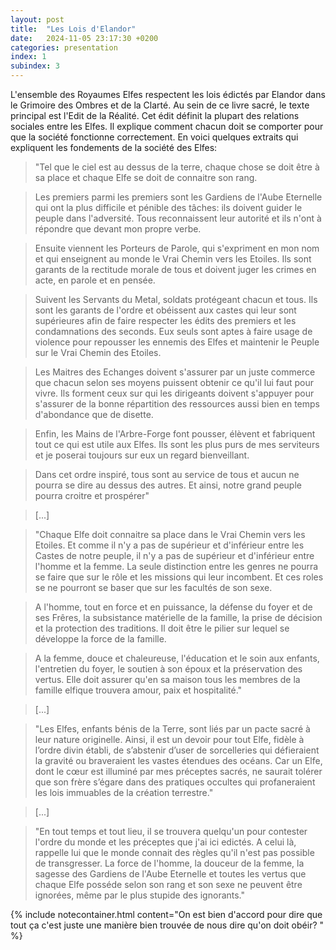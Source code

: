 ```yaml
---
layout: post
title:  "Les Lois d'Elandor"
date:   2024-11-05 23:17:30 +0200
categories: presentation
index: 1
subindex: 3
---
```


L'ensemble des Royaumes Elfes respectent les lois édictés par Elandor dans le Grimoire des Ombres et de la Clarté. Au sein de ce livre sacré, le texte principal est l'Edit de la Réalité. Cet édit définit la plupart des relations sociales entre les Elfes. Il explique comment chacun doit se comporter pour que la société fonctionne correctement. En voici quelques extraits qui expliquent les fondements de la société des Elfes: 

> "Tel que le ciel est au dessus de la terre, chaque chose se doit être à sa place et chaque Elfe se doit de connaitre son rang. 

> Les premiers parmi les premiers sont les Gardiens de l'Aube Eternelle qui ont la plus difficile et pénible des tâches: ils doivent guider le peuple dans  l'adversité. Tous reconnaissent leur autorité et ils n'ont à répondre que devant mon propre verbe. 

> Ensuite viennent les Porteurs de Parole, qui s'expriment en mon nom et qui enseignent au monde le Vrai Chemin vers les Etoiles. Ils sont garants de la rectitude morale de tous et doivent juger les crimes en acte, en parole et en pensée. 

> Suivent les Servants du Metal, soldats protégeant chacun et tous. Ils sont les garants de l'ordre et obéissent aux castes qui leur sont supérieures afin de faire respecter les édits des premiers et les condamnations des seconds. Eux seuls sont aptes à faire usage de violence pour repousser les ennemis des Elfes et maintenir le Peuple sur le Vrai Chemin des Etoiles. 

> Les Maitres des Echanges doivent s'assurer par un juste commerce que chacun selon ses moyens puissent obtenir ce qu'il lui faut pour vivre. Ils forment ceux sur qui les dirigeants doivent s'appuyer pour s'assurer de la bonne répartition des ressources aussi bien en temps d'abondance que de disette.

> Enfin, les Mains de l'Arbre-Forge font pousser, élèvent et fabriquent tout ce qui est utile aux Elfes. Ils sont les plus purs de mes serviteurs et je poserai toujours sur eux un regard bienveillant.

> Dans cet ordre inspiré, tous sont au service de tous et aucun ne pourra se dire au dessus des autres. Et ainsi, notre grand peuple pourra croitre et prospérer"

> [...]

> "Chaque Elfe doit connaitre sa place dans le Vrai Chemin vers les Etoiles. Et comme il n'y a pas de supérieur et d'inférieur entre les Castes de notre peuple, il n'y a pas de supérieur et d'inférieur entre l'homme et la femme. La seule distinction entre les genres ne pourra se faire que sur le rôle et les missions qui leur incombent. Et ces roles se ne pourront se baser que sur les facultés de son sexe. 

> A l'homme, tout en force et en puissance, la défense du foyer et de ses Frêres, la subsistance matérielle de la famille, la prise de décision et la protection des traditions. Il doit être le pilier sur lequel se développe la force de la famille.

> A la femme, douce et chaleureuse, l'éducation et le soin aux enfants, l'entretien du foyer, le soutien à son époux et la préservation des vertus. Elle doit assurer qu'en sa maison tous les membres de la famille elfique trouvera amour, paix et hospitalité."

> [...]

> "Les Elfes, enfants bénis de la Terre, sont liés par un pacte sacré à leur nature originelle. Ainsi, il est un devoir pour tout Elfe, fidèle à l’ordre divin établi, de s’abstenir d’user de sorcelleries qui défieraient la gravité ou braveraient les vastes étendues des océans. Car un Elfe, dont le cœur est illuminé par mes préceptes sacrés, ne saurait tolérer que son frère s’égare dans des pratiques occultes qui profaneraient les lois immuables de la création terrestre."

> [...]

> "En tout temps et tout lieu, il se trouvera quelqu'un pour contester l'ordre du monde et les préceptes que j'ai ici edictés. A celui là, rappelle lui que le monde connait des règles qu'il n'est pas possible de transgresser. La force de l'homme, la douceur de la femme, la sagesse des Gardiens de l'Aube Eternelle et toutes les vertus que chaque Elfe posséde selon son rang et son sexe ne peuvent être ignorées, même par le plus stupide des ignorants."




{% include notecontainer.html content="On est bien d'accord pour dire que tout ça c'est juste une manière bien trouvée de nous dire qu'on doit obéir? " %}
